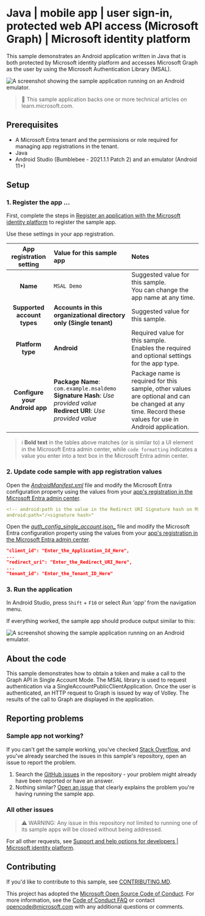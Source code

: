 <!-- Keeping yaml frontmatter commented out for now
---
# Metadata required by https://learn.microsoft.com/samples/browse/
# Metadata properties: https://review.learn.microsoft.com/help/contribute/samples/process/onboarding?branch=main#add-metadata-to-readme
languages:
- Java
  page_type: sample
  name: "Android application written in Java that enables a user to sign in and make a request to Microsoft Graph"
  description: "This Android application written in Java enables a user to sign in and make a request to Microsoft Graph. The code in this sample is used by one or more articles on learn.microsoft.com."
  products:
- azure
- azure-active-directory
- ms-graph
  urlFragment: ms-identity-docs-code-android-java
---
-->

<!-- SAMPLE ID: DOCS-CODE-034 -->

# Java | mobile app | user sign-in, protected web API access (Microsoft Graph) | Microsoft identity platform

<!-- Build badges here
![Build passing.](https://img.shields.io/badge/build-passing-brightgreen.svg) ![Code coverage.](https://img.shields.io/badge/coverage-100%25-brightgreen.svg) ![License.](https://img.shields.io/badge/license-MIT-green.svg)
-->

This sample demonstrates an Android application written in Java that is both protected by Microsoft identity platform and accesses Microsoft Graph as the user by using the Microsoft Authentication Library (MSAL).

![A screenshot showing the sample application running on an Android emulator.](./app.png)

> :page_with_curl: This sample application backs one or more technical articles on learn.microsoft.com. <!-- TODO: Link to first tutorial in series when published. -->

## Prerequisites

- A Microsoft Entra tenant and the permissions or role required for managing app registrations in the tenant.
- Java
- Android Studio (Bumblebee - 2021.1.1 Patch 2) and an emulator (Android 11+)

## Setup

### 1. Register the app ...

First, complete the steps in [Register an application with the Microsoft identity platform](https://learn.microsoft.com/azure/active-directory/develop/quickstart-register-app) to register the sample app.

Use these settings in your app registration.

| App registration <br/> setting | Value for this sample app                                                    | Notes                                                                                              |
|:------------------------------:|:-----------------------------------------------------------------------------|:---------------------------------------------------------------------------------------------------|
| **Name**                       | `MSAL Demo`                                                                  | Suggested value for this sample. <br/> You can change the app name at any time.                    |
| **Supported account types**    | **Accounts in this organizational directory only (Single tenant)**           | Suggested value for this sample.                                                                   |
| **Platform type**              | **Android**                                                                  | Required value for this sample. <br/> Enables the required and optional settings for the app type. |
| **Configure your Android app** | **Package Name**: `com.example.msaldemo`<br/>**Signature Hash**: _Use provided value_ <br/>**Redirect URI**: _Use provided value_                                                      | Package name is required for this sample, other values are optional and can be changed at any time.  Record these values for use in Android application.                                                                    |

> :information_source: **Bold text** in the tables above matches (or is similar to) a UI element in the Microsoft Entra admin center, while `code formatting` indicates a value you enter into a text box in the Microsoft Entra admin center.

### 2. Update code sample with app registration values

Open the [_AndroidManifest.xml_](app/src/main/AndroidManifest.xml) file and modify the Microsoft Entra configuration property using the values from your [app's registration in the Microsoft Entra admin center](https://learn.microsoft.com/azure/active-directory/develop/quickstart-register-app).

```yaml
<!-- android:path is the value in the Redirect URI Signature hash on Microsoft Entra ID.-->
android:path="/<signature hash>"
```

Open the [_auth_config_single_account_.json_](app/src/main/res/raw/auth_config_single_account.json) file and modify the Microsoft Entra  configuration property using the values from your [app's registration in the Microsoft Entra admin center](https://learn.microsoft.com/azure/active-directory/develop/quickstart-register-app).

```json
"client_id": "Enter_the_Application_Id_Here",
...
"redirect_uri": "Enter_the_Redirect_URI_Here",
...
"tenant_id": "Enter_the_Tenant_ID_Here"
```

### 3. Run the application

In Android Studio, press `Shift` + `F10` or select _Run 'app'_ from the navigation menu.

If everything worked, the sample app should produce output similar to this:

![A screenshot showing the sample application running on an Android emulator.](./app.png)

## About the code

This sample demonstrates how to obtain a token and make a call to the Graph API in Single Account Mode.  The MSAL library is used to request authentication via a SingleAccountPublicClientApplication.  Once the user is authenticated, an HTTP request to Graph is issued by way of Volley.  The results of the call to Graph are displayed in the application.

## Reporting problems

### Sample app not working?

If you can't get the sample working, you've checked [Stack Overflow](https://stackoverflow.com/questions/tagged/msal), and you've already searched the issues in this sample's repository, open an issue to report the problem.

1. Search the [GitHub issues](../issues) in the repository - your problem might already have been reported or have an answer.
1. Nothing similar? [Open an issue](../issues/new) that clearly explains the problem you're having running the sample app.

### All other issues

> :warning: WARNING: Any issue in this repository _not_ limited to running one of its sample apps will be closed without being addressed.

For all other requests, see [Support and help options for developers | Microsoft identity platform](https://learn.microsoft.com/azure/active-directory/develop/developer-support-help-options).

## Contributing

If you'd like to contribute to this sample, see [CONTRIBUTING.MD](/CONTRIBUTING.md).

This project has adopted the [Microsoft Open Source Code of Conduct](https://opensource.microsoft.com/codeofconduct/). For more information, see the [Code of Conduct FAQ](https://opensource.microsoft.com/codeofconduct/faq/) or contact [opencode@microsoft.com](mailto:opencode@microsoft.com) with any additional questions or comments.
